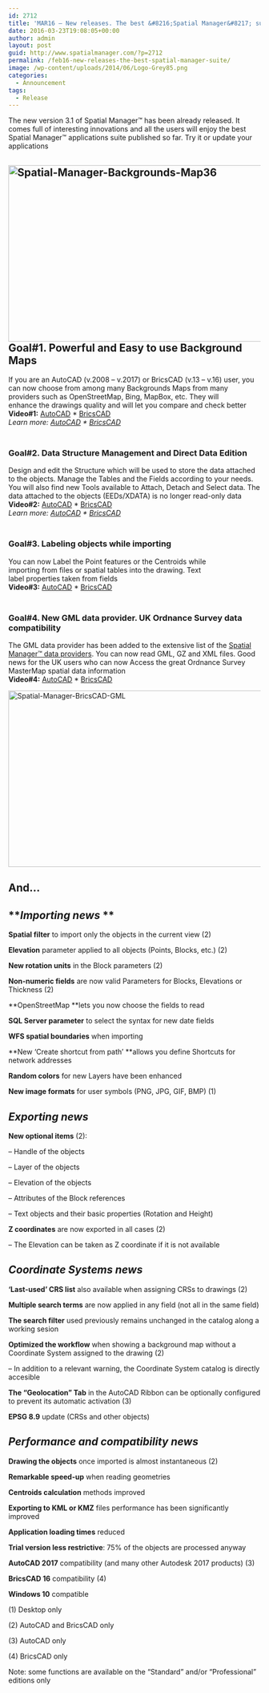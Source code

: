 ```yaml
---
id: 2712
title: 'MAR16 – New releases. The best &#8216;Spatial Manager&#8217; suite'
date: 2016-03-23T19:08:05+00:00
author: admin
layout: post
guid: http://www.spatialmanager.com/?p=2712
permalink: /feb16-new-releases-the-best-spatial-manager-suite/
image: /wp-content/uploads/2014/06/Logo-Grey85.png
categories:
  - Announcement
tags:
  - Release
---
```

<p>
  The new version 3.1 of Spatial Manager™ has been already released. I<span>t comes</span> <span>full of</span> <span>interesting innovations and all the users will enjoy the best Spatial Manager™ applications suite published so far</span>. Try it or update your applications<!--more-->
</p>

<h2>
  <a href="http://www.spatialmanager.com/wp-content/uploads/2016/02/Spatial-Manager-Backgrounds-Map36.png" rel="attachment wp-att-3039" target="_blank" rel="nofollow"><img src="http://www.spatialmanager.com/wp-content/uploads/2016/02/Spatial-Manager-Backgrounds-Map36-1024x576.png" alt="Spatial-Manager-Backgrounds-Map36" width="625" height="352" srcset="http://www.spatialmanager.com/wp-content/uploads/2016/02/Spatial-Manager-Backgrounds-Map36-1024x576.png 1024w, http://www.spatialmanager.com/wp-content/uploads/2016/02/Spatial-Manager-Backgrounds-Map36-300x169.png 300w, http://www.spatialmanager.com/wp-content/uploads/2016/02/Spatial-Manager-Backgrounds-Map36-768x432.png 768w, http://www.spatialmanager.com/wp-content/uploads/2016/02/Spatial-Manager-Backgrounds-Map36-624x351.png 624w, http://www.spatialmanager.com/wp-content/uploads/2016/02/Spatial-Manager-Backgrounds-Map36.png 1280w" sizes="(max-width: 625px) 100vw, 625px" /></a><br /> Goal#1. Powerful and Easy to use Background Maps
</h2>

<p>
  If you are an AutoCAD (v.2008 &#8211; v.2017) or BricsCAD (v.13 &#8211; v.16) user, you can now choose from among many Backgrounds Maps from many providers such as OpenStreetMap, Bing, MapBox, etc. They will enhance the drawings quality and will let you <span>compare and check better</span><br /> <span><strong>Video#1:</strong></span> <a href="https://youtu.be/qm_GIzdNlyc?rel=0" target="_blank" rel="nofollow">AutoCAD</a> * <a href="https://youtu.be/GZl7aKy57kE?rel=0" target="_blank" rel="nofollow">BricsCAD</a><br /> <em>Learn more: <a href="http://wiki.spatialmanager.com/index.php/Spatial_Manager%E2%84%A2_for_AutoCAD_-_FAQs:_Background_Maps_(%22Standard%22_and_%22Professional%22_editions_only)" target="_blank" rel="nofollow">AutoCAD</a> * <a href="http://wiki.spatialmanager.com/index.php/Spatial_Manager%E2%84%A2_for_BricsCAD_-_FAQs:_Background_Maps_(%22Standard%22_and_%22Professional%22_editions_only)" target="_blank" rel="nofollow">BricsCAD</a></em>
</p>

<h3>
  <strong><br /> Goal#2. Data Structure Management and Direct Data Edition</strong>
</h3>

<p>
  Design and edit the Structure which will be used to store the data attached to the objects. Manage the Tables and the Fields according to your needs. You will also find new Tools available to Attach, Detach and Select data. The data attached to the objects (EEDs/XDATA) is no longer read-only data<br /> <span><strong>Video#2:</strong></span> <a href="https://youtu.be/nn6UDmhefoU?rel=0" target="_blank" rel="nofollow">AutoCAD</a> * <a href="https://youtu.be/Ud_4ZM7gWS4?rel=0" target="_blank" rel="nofollow">BricsCAD</a><br /> <em>Learn more: <a href="http://wiki.spatialmanager.com/index.php/Spatial_Manager%E2%84%A2_for_AutoCAD_-_FAQs:_Data_Structure_Management_(%22Standard%22_and_%22Professional%22_editions_only)" target="_blank" rel="nofollow">AutoCAD</a> * <a href="http://wiki.spatialmanager.com/index.php/Spatial_Manager%E2%84%A2_for_BricsCAD_-_FAQs:_Data_Structure_Management_(%22Standard%22_and_%22Professional%22_editions_only)" target="_blank" rel="nofollow">BricsCAD</a></em>
</p>

<h3>
  <strong><br /> Goal#3. Labeling objects while importing</strong>
</h3>

<p>
  You can now Label the Point features or the Centroids while importing from files or spatial tables into the drawing. Text label properties taken from fields<br /> <span><strong>Video#3:</strong></span> <a href="https://youtu.be/ap0TcsRe3g4?rel=0" target="_blank" rel="nofollow">AutoCAD</a> * <a href="https://youtu.be/J6mhPqiBgTQ?rel=0" target="_blank" rel="nofollow">BricsCAD</a>
</p>

<h3>
  <strong><br /> Goal#4. New GML data provider. UK Ordnance Survey data compatibility</strong>
</h3>

<p>
  The GML data provider has been added to the extensive list of the <a href="http://wiki.spatialmanager.com/index.php/Spatial_Manager%E2%84%A2_-_Data_Providers" target="_blank" rel="nofollow">Spatial Manager™ data providers</a>. You can now read GML, GZ and XML files. Good news for the UK users who can now Access the great Ordnance Survey MasterMap spatial data information<br /> <span><strong>Video#4:</strong></span> <a href="https://youtu.be/_FN2jSihQ74?rel=0" target="_blank" rel="nofollow">AutoCAD</a> * <a href="https://youtu.be/ZWLoWjfXJDg?rel=0" target="_blank" rel="nofollow">BricsCAD</a>
</p>

<p>
  <a href="http://www.spatialmanager.com/wp-content/uploads/2015/11/Spatial-Manager-BricsCAD-GML.png" target="_blank" rel="nofollow"><img src="http://www.spatialmanager.com/wp-content/uploads/2015/11/Spatial-Manager-BricsCAD-GML-1024x577.png" alt="Spatial-Manager-BricsCAD-GML" width="625" height="352" srcset="http://www.spatialmanager.com/wp-content/uploads/2015/11/Spatial-Manager-BricsCAD-GML-1024x577.png 1024w, http://www.spatialmanager.com/wp-content/uploads/2015/11/Spatial-Manager-BricsCAD-GML-300x169.png 300w, http://www.spatialmanager.com/wp-content/uploads/2015/11/Spatial-Manager-BricsCAD-GML-624x351.png 624w, http://www.spatialmanager.com/wp-content/uploads/2015/11/Spatial-Manager-BricsCAD-GML.png 1266w" sizes="(max-width: 625px) 100vw, 625px" /></a>
</p>

## And&#8230;

## **<span><em>Importing news</em></span> **

**Spatial filter** to import only the objects in the current view (2)
  
**Elevation** parameter applied to all objects (Points, Blocks, etc.) (2)
  
**New rotation units** in the Block parameters (2)
  
**Non-numeric fields** are now valid Parameters for Blocks, Elevations or Thickness (2)
  
**OpenStreetMap **lets you now choose the fields to read
  
**SQL Server parameter** to select the syntax for new date fields
  
**WFS spatial boundaries** when importing
  
**New ‘Create shortcut from path’ **allows you define Shortcuts for network addresses
  
**Random colors** for new Layers have been enhanced
  
**New image formats** for user symbols (PNG, JPG, GIF, BMP) (1)

## <span><em>Exporting news</em></span>

**New optional items** (2):
  
&#8211; Handle of the objects
  
&#8211; Layer of the objects
  
&#8211; Elevation of the objects
  
&#8211; Attributes of the Block references
  
&#8211; Text objects and their basic properties (Rotation and Height)
  
**Z coordinates** are now exported in all cases (2)
  
&#8211; The Elevation can be taken as Z coordinate if it is not available

## <span><em>Coordinate Systems news</em></span>

**‘Last-used’ CRS list** also available when assigning CRSs to drawings (2)
  
**Multiple search terms** are now applied in any field (not all in the same field)
  
**The search filter** used previously remains unchanged in the catalog along a working sesion
  
**Optimized the workflow** when showing a background map without a Coordinate System assigned to the drawing (2)
  
&#8211; In addition to a relevant warning, the Coordinate System catalog is directly accesible
  
**The &#8220;Geolocation&#8221; Tab** in the AutoCAD Ribbon can be optionally configured to prevent its automatic activation (3)
  
**EPSG 8.9** update (CRSs and other objects)

## <span><em>Performance and compatibility news</em></span>

**Drawing the objects** once imported is almost instantaneous (2)
  
**Remarkable speed-up** when reading geometries
  
**Centroids calculation** methods improved
  
**Exporting to KML or KMZ** files performance has been significantly improved
  
**Application loading times** reduced
  
**Trial version less restrictive**: 75% of the objects are processed anyway
  
**AutoCAD 2017** compatibility (and many other Autodesk 2017 products) (3)
  
**BricsCAD 16** compatibility (4)
  
**Windows 10** compatible

(1) Desktop only
  
(2) AutoCAD and BricsCAD only
  
(3) AutoCAD only
  
(4) BricsCAD only

Note: some functions are available on the &#8220;Standard&#8221; and/or &#8220;Professional&#8221; editions only